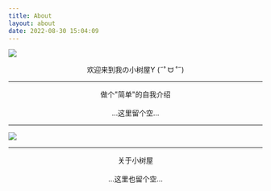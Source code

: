 ```yaml
---
title: About
layout: about
date: 2022-08-30 15:04:09
---
```


![](/img/about/welcome.png)
<center> 欢迎来到我の小树屋Y (˶˚ ᗨ ˚˶) </center> 

---

<center> 做个"简单"的自我介绍 </center>
<br>

<center> ...这里留个空... </center>

---

![](/img/loading/loading2.gif)

---

<center> 关于小树屋 </center>
<br>

<center> ...这里也留个空... </center>